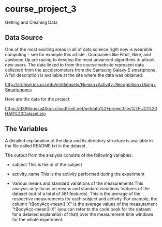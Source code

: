 # course_project_3
Getting and Cleaning Data

## Data Source

One of the most exciting areas in all of data science right now is wearable computing - see for example this article . Companies like Fitbit, Nike, and Jawbone Up are racing to develop the most advanced algorithms to attract new users. The data linked to from the course website represent data collected from the accelerometers from the Samsung Galaxy S smartphone. A full description is available at the site where the data was obtained:

http://archive.ics.uci.edu/ml/datasets/Human+Activity+Recognition+Using+Smartphones

Here are the data for the project:

https://d396qusza40orc.cloudfront.net/getdata%2Fprojectfiles%2FUCI%20HAR%20Dataset.zip 


## The Variables

A detailed explanation of the data and its directory structure is available in the file called README.txt in the dataset.

The output from the analysis consists of the following variables:

+ subject
This is the id of the subject

+ activity_name
This is the activity performed during the experiment

+ Various means and standard variations of the measurements
This analysis only focus on means and standard variations features of the dataset (out of a total of 561 features).
This is the average of the respective measurements for each subject and activity. For example, the column "tBodyAcc-mean()-X" is the average values of the measurement "tBodyAcc-mean()-X" (you can refer to the code book for the dataset for a detailed explanation of that) over the measurement time windows for the whole experiment.

